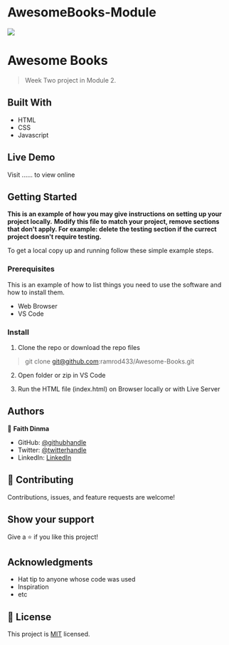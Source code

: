 # AwesomeBooks-Module
![](https://img.shields.io/badge/Microverse-blueviolet)

# Awesome Books

> Week Two project in Module 2.

## Built With

- HTML
- CSS
- Javascript

## Live Demo

Visit ...... to view online

## Getting Started

**This is an example of how you may give instructions on setting up your project locally.**
**Modify this file to match your project, remove sections that don't apply. For example: delete the testing section if the currect project doesn't require testing.**

To get a local copy up and running follow these simple example steps.

### Prerequisites

This is an example of how to list things you need to use the software and how to install them.

- Web Browser
- VS Code

### Install

1. Clone the repo or download the repo files

> git clone git@github.com:ramrod433/Awesome-Books.git

2. Open folder or zip in VS Code

3. Run the HTML file (index.html) on Browser locally or with Live Server

## Authors

👤 **Faith Dinma**

- GitHub: [@githubhandle](https://github.com/Dinma-Faith)
- Twitter: [@twitterhandle](https://twitter.com/@p_phayte)
- LinkedIn: [LinkedIn](https://linkedin.com/in/chidinma-faith)

## 🤝 Contributing

Contributions, issues, and feature requests are welcome!

## Show your support

Give a ⭐️ if you like this project!

## Acknowledgments

- Hat tip to anyone whose code was used
- Inspiration
- etc

## 📝 License

This project is [MIT](./MIT.md) licensed.
